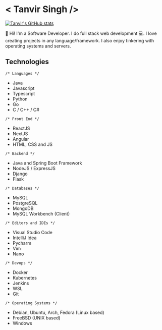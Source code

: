 # < Tanvir Singh />

[![Tanvir's GitHub stats](https://github-readme-stats.vercel.app/api?username=TanvirSingh007)](https://github.com/anuraghazra/github-readme-stats)

👋 Hi! I'm a Software Developer. I do full stack web development 💻. I love creating projects in any language/framework. I also enjoy tinkering with operating systems and servers.   

## Technologies
```/* Languages */```
- Java
- Javascript
- Typescript
- Python
- Go
- C / C++ / C#

```/* Front End */```
- ReactJS
- NextJS
- Angular
- HTML, CSS and JS

```/* Backend */ ```
- Java and Spring Boot Framework
- NodeJS / ExpressJS
- Django
- Flask

```/* Databases */```
- MySQL
- PostgreSQL
- MongoDB
- MySQL Workbench (Client)

```/* Editors and IDEs */```
- Visual Studio Code
- IntelliJ Idea
- Pycharm
- Vim
- Nano

```/* Devops */ ```
- Docker
- Kubernetes
- Jenkins
- WSL
- Git

```/* Operating Systems */```
- Debian, Ubuntu, Arch, Fedora (Linux based)
- FreeBSD (UNIX based)
- Windows
